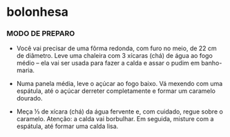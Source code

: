 # bolonhesa

### MODO DE PREPARO

- Você vai precisar de uma fôrma redonda, com furo no meio, de 22 cm de diâmetro. Leve uma chaleira com 3 xícaras (chá) de água ao fogo médio – ela vai ser usada para fazer a calda e assar o pudim em banho-maria.

- Numa panela média, leve o açúcar ao fogo baixo. Vá mexendo com uma espátula, até o açúcar derreter completamente e formar um caramelo dourado.

- Meça ⅓ de xícara (chá) da água fervente e, com cuidado, regue sobre o caramelo. Atenção: a calda vai borbulhar. Em seguida, misture com a espátula, até formar uma calda lisa.


